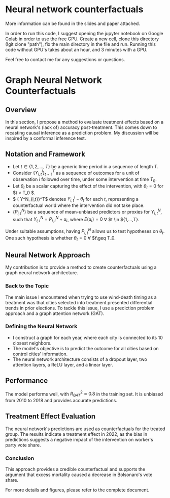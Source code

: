 # Neural network counterfactuals

More information can be found in the slides and paper attached.

In order to run this code, I suggest opening the jupyter notebook on Google Colab in order to use the free GPU. Create a new cell, clone this directory (!git clone "path"), fix the main directory in the file and run. Running this code without GPU's takes about an hour, and 3 minutes with a GPU.

Feel free to contact me for any suggestions or questions.

# Graph Neural Network Counterfactuals

## Overview
In this section, I propose a method to evaluate treatment effects based on a neural network's (lack of) accuracy post-treatment. This comes down to recasting causal inference as a prediction problem. My discussion will be inspired by a conformal inference test. 

## Notation and Framework
- Let $t\in \{1,2,...,T\}$ be a generic time period in a sequence of length $T$.
- Consider $\{Y^I_{i,t}\}_{t=1}^T$ as a sequence of outcomes for a unit of observation $i$ followed over time, under some intervention at time $T_0$.
- Let $\theta_t$ be a scalar capturing the effect of the intervention, with $\theta_t = 0$ for $t < T_0 $.
- $ \{ Y^N_{i,t}\}^T$ denotes $Y^I_{i,t} - \theta_t$ for each $t$, representing a counterfactual world where the intervention did not take place.
- $\{P_{i,t}^N\}$ be a sequence of mean-unbiased predictors or proxies for $Y^N_{i,t}$, such that $Y^N_{i,t} = P_{i,t}^N + u_t$, where $E(u_t)=0$ $\forall$ $t \in $\{1,...,T\}.

Under suitable assumptions, having $P_{i,t}^N$ allows us to test hypotheses on $\theta_t$. One such hypothesis is whether $\theta_t=0$ $\forall$ $t\geq T_0.

## Neural Network Approach
My contribution is to provide a method to create counterfactuals using a graph neural network architecture.

### Back to the Topic
The main issue I encountered when trying to use wind-death timing as a treatment was that cities selected into treatment presented differential trends in prior elections. To tackle this issue, I use a prediction problem approach and a graph attention network (GAT).

### Defining the Neural Network
- I construct a graph for each year, where each city is connected to its 10 closest neighbors.
- The model's objective is to predict the outcome for all cities based on control cities' information.
- The neural network architecture consists of a dropout layer, two attention layers, a ReLU layer, and a linear layer.

## Performance
The model performs well, with $R^2_{GAT}\approx 0.8$ in the training set. It is unbiased from 2010 to 2018 and provides accurate predictions.

## Treatment Effect Evaluation
The neural network's predictions are used as counterfactuals for the treated group. The results indicate a treatment effect in 2022, as the bias in predictions suggests a negative impact of the intervention on worker's party vote share.

### Conclusion
This approach provides a credible counterfactual and supports the argument that excess mortality caused a decrease in Bolsonaro's vote share.

For more details and figures, please refer to the complete document.

